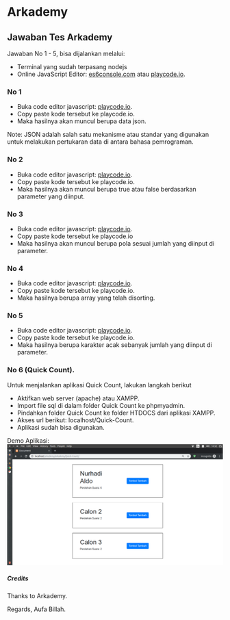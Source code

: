# Arkademy

## Jawaban Tes Arkademy

Jawaban No 1 - 5, bisa dijalankan melalui:
- Terminal yang sudah terpasang nodejs
- Online JavaScript Editor: [es6console.com](https://es6console.com/) atau [playcode.io](https://playcode.io/).

### No 1
- Buka code editor javascript: [playcode.io](https://playcode.io/).
- Copy paste kode tersebut ke playcode.io.
- Maka hasilnya akan muncul berupa data json.

Note:
JSON adalah salah satu mekanisme atau standar yang digunakan untuk melakukan pertukaran data di antara bahasa pemrograman.

### No 2
- Buka code editor javascript: [playcode.io](https://playcode.io/).
- Copy paste kode tersebut ke playcode.io.
- Maka hasilnya akan muncul berupa true atau false berdasarkan parameter yang diinput.

### No 3
- Buka code editor javascript: [playcode.io](https://playcode.io/).
- Copy paste kode tersebut ke playcode.io
- Maka hasilnya akan muncul berupa pola sesuai jumlah yang diinput di parameter.

### No 4
- Buka code editor javascript: [playcode.io](https://playcode.io/).
- Copy paste kode tersebut ke playcode.io.
- Maka hasilnya berupa array yang telah disorting.

### No 5
- Buka code editor javascript: [playcode.io](https://playcode.io/).
- Copy paste kode tersebut ke playcode.io.
- Maka hasilnya berupa karakter acak sebanyak jumlah yang diinput di parameter.

### No 6 (Quick Count).
Untuk menjalankan aplikasi Quick Count, lakukan langkah berikut
- Aktifkan web server (apache) atau XAMPP.
- Import file sql di dalam folder Quick Count ke phpmyadmin.
- Pindahkan folder Quick Count ke folder HTDOCS dari aplikasi XAMPP.
- Akses url berikut: localhost/Quick-Count.
- Aplikasi sudah bisa digunakan.

Demo Aplikasi:
![Demo Aplikasi](img/demo.png)

##### Credits
Thanks to Arkademy.

Regards, Aufa Billah.
